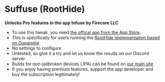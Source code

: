 # Suffuse (RootHide)
**Unlocks Pro features in the app Infuse by Firecore LLC**
* To use this tweak, you need [the offical app from the App Store](https://apps.apple.com/us/app/infuse-7/id1136220934).
* This is specifically for users running the [RootHide implementation based on Dopamine](https://github.com/RootHide/Dopamine-roothide)
* No settings to configure
* Untested, so give it a try and let us know the results on our Discord server.
* Builds for non-jailbroken devices (.IPA) can be found on [our main site](https://suffuse-team.github.io)
* If you enjoy having premium features, support the app developer and buy the subscription legitimately!